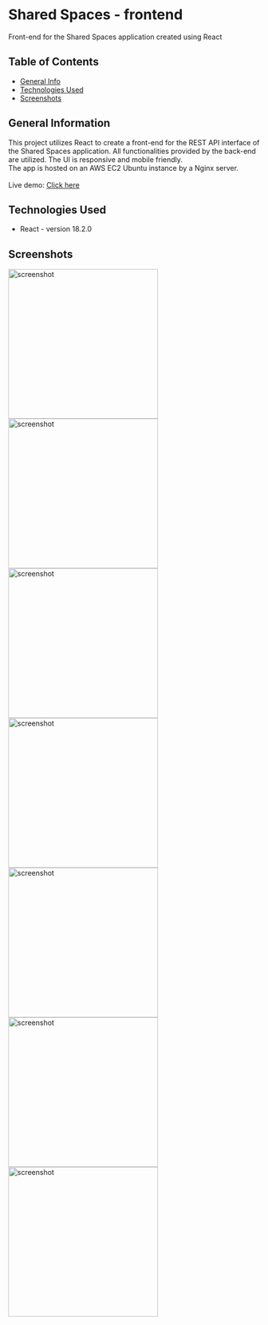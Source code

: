 # Shared Spaces - frontend
Front-end for the Shared Spaces application created using React
<br/>


## Table of Contents
* [General Info](#general-information)
* [Technologies Used](#technologies-used)
* [Screenshots](#screenshots)


## General Information
This project utilizes React to create a front-end for the REST API interface of the Shared Spaces application.
All functionalities provided by the back-end are utilized. The UI is responsive and mobile friendly.<br/>
The app is hosted on an AWS EC2 Ubuntu instance by a Nginx server.<br/><br/>
Live demo: [Click here](http://ec2-54-146-229-245.compute-1.amazonaws.com/)


## Technologies Used
- React - version 18.2.0


## Screenshots
<p float="left">
  <img src="./screenshots/screenshot_1.jpg" alt="screenshot" width="300"/>
  <img src="./screenshots/screenshot_2.jpg" alt="screenshot" width="300"/>
  <img src="./screenshots/screenshot_3.jpg" alt="screenshot" width="300"/>
  <img src="./screenshots/screenshot_4.jpg" alt="screenshot" width="300"/>
  <img src="./screenshots/screenshot_5.jpg" alt="screenshot" width="300"/>
  <img src="./screenshots/screenshot_6.jpg" alt="screenshot" width="300"/>
  <img src="./screenshots/screenshot_7.jpg" alt="screenshot" width="300"/>
</p>

